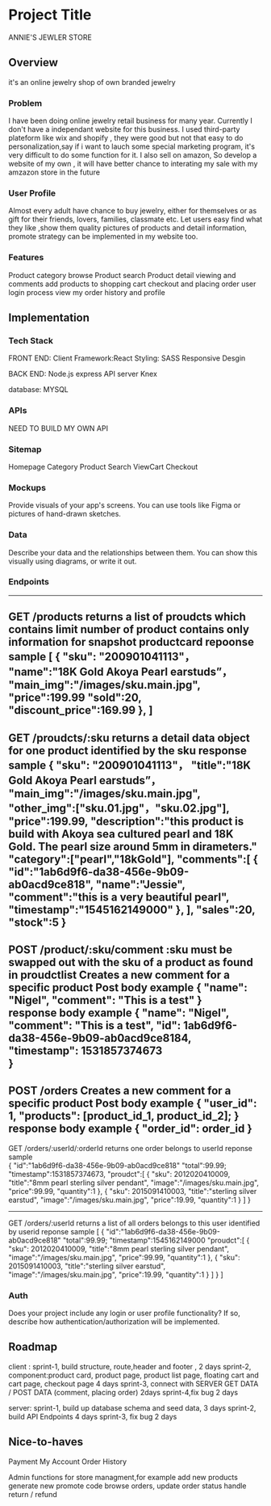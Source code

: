 # Project Title
ANNIE'S JEWLER STORE
## Overview

it's an online jewelry shop of own branded jewelry

### Problem

I have been doing online jewelry retail business for many year. Currently I don't have a independant website for this business.
I used third-party plateform like wix and shopify , they were good but not that easy to do personalization,say if i want to lauch some special marketing program,
it's very difficult to do some function for it.
I also sell on amazon, So develop a website of my own , it will have better chance to interating my sale with my amzazon store in the future 

### User Profile
Almost every adult have chance to buy jewelry, either for themselves or as gift for their friends, lovers, families, classmate etc.
Let users easy find what they like ,show them quality pictures of products and detail information, promote strategy can be implemented in my website too.

### Features

Product category browse
Product search
Product detail viewing and comments
add products to shopping cart
checkout and placing order
user login process
view my order history and profile

## Implementation

### Tech Stack
FRONT END:
Client Framework:React
Styling: SASS
Responsive Desgin

BACK END:
Node.js 
express API server
Knex

database:
MYSQL

### APIs
NEED TO BUILD MY OWN API

### Sitemap
Homepage
Category
Product
Search
ViewCart
Checkout



### Mockups

Provide visuals of your app's screens. You can use tools like Figma or pictures of hand-drawn sketches.

### Data

Describe your data and the relationships between them. You can show this visually using diagrams, or write it out. 

### Endpoints
--------------------------------------------------------------------
GET /products
returns a list of proudcts which contains limit number of product
contains only information for snapshot productcard
repoonse sample 
[
    {
    "sku": "200901041113"，
    "name":"18K Gold Akoya Pearl earstuds”，
    "main_img":"/images/sku.main.jpg",
    "price":199.99
    "sold":20,
    "discount_price":169.99
    },
]
--------------------------------------------------------------------
GET /proudcts/:sku
returns a detail data object for one product identified by the sku
response sample
{
    "sku": "200901041113"，
    "title":"18K Gold Akoya Pearl earstuds”，    
    "main_img":"/images/sku.main.jpg",
    "other_img":["sku.01.jpg"，"sku.02.jpg"],
    "price":199.99,
    "description":"this product is build with Akoya sea cultured pearl and 18K Gold. The pearl size around 5mm in dirameters."
    "category":["pearl","18kGold"],
    "comments":[
        {
            "id":"1ab6d9f6-da38-456e-9b09-ab0acd9ce818",
            "name":"Jessie",            
            "comment":"this is a very beautiful pearl",
            "timestamp":"1545162149000"
        },
    ],
    "sales":20,
    "stock":5
}
--------------------------------------------------------------------
POST /product/:sku/comment
:sku must be swapped out with the sku of a product as found in proudctlist
Creates a new comment for a specific product
Post body example
{
    "name": "Nigel",
    "comment": "This is a test"
}            
response body example
{
    "name": "Nigel",
    "comment": "This is a test",
    "id": 1ab6d9f6-da38-456e-9b09-ab0acd9ce8184,
    "timestamp": 1531857374673        
}
--------------------------------------------------------------------
POST /orders
Creates a new comment for a specific product
Post body example
{
    "user_id": 1,
    "products": [product_id_1, product_id_2];
}            
response body example
{
    "order_id": order_id
}
--------------------------------------------------------------------
GET /orders/:userId/:orderId
returns one order belongs to userId
reponse sample        
    {
        "id":"1ab6d9f6-da38-456e-9b09-ab0acd9ce818"
        "total":99.99;
        "timestamp":1531857374673,
        "proudct":[
            {
                "sku": 2012020410009,
                "title":"8mm pearl sterling silver pendant",
                "image":"/images/sku.main.jpg",
                "price":99.99,
                "quantity":1
            },
            {
                "sku": 2015091410003,
                "title":"sterling silver earstud",
                "image":"/images/sku.main.jpg",
                "price":19.99,
                "quantity":1
            }
        ]
    }

--------------------------------------------------------------------
GET /orders/:userId
returns a list of all orders belongs to this user identified by userid
reponse sample
[
    {
        "id":"1ab6d9f6-da38-456e-9b09-ab0acd9ce818"
        "total":99.99;
        "timestamp":1545162149000
        "proudct":[
            {
                "sku": 2012020410009,
                "title":"8mm pearl sterling silver pendant",
                "image":"/images/sku.main.jpg",
                "price":99.99,
                "quantity":1
            },
            {
                "sku": 2015091410003,
                "title":"sterling silver earstud",
                "image":"/images/sku.main.jpg",
                "price":19.99,
                "quantity":1
            }
        ]
    }
]

### Auth

Does your project include any login or user profile functionality? If so, describe how authentication/authorization will be implemented.

## Roadmap
client :
sprint-1, build structure, route,header and footer , 2 days
sprint-2, component:product card, product page, product list page, floating cart and cart page, checkout page 4 days
sprint-3, connect with SERVER GET DATA / POST DATA (comment, placing order) 2days
sprint-4,fix bug 2 days

server:
sprint-1, build up database schema and seed data, 3 days
sprint-2, build API Endpoints 4 days
sprint-3, fix bug 2 days

## Nice-to-haves
Payment
My Account
Order History

Admin functions for store managment,for example
add new products
generate new promote code
browse orders, update order status
handle return / refund

